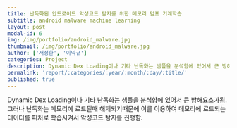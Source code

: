 ```yaml
---
title: 난독화된 안드로이드 악성코드 탐지를 위한 메모리 덤프 기계학습
subtitle: android malware machine learning
layout: post
modal-id: 6
img: /img/portfolio/android_malware.jpg
thumbnail: /img/portfolio/android_malware.jpg
author: ['서성환', '이익규']
categories: Project
description: Dynamic Dex Loading이나 기타 난독화는 샘플을 분석함에 있어서 큰 방해요소가됨. 그러나 난독화는 메모리에 로드될때 해제되기때문에 이를 이용하여 메모리에 로드되는 데이터를 피처로 학습시켜서 악성코드 탐지를 진행함.
permalink: 'report/:categories/:year/:month/:day/:title/'
published: true
---
```


Dynamic Dex Loading이나 기타 난독화는 샘플을 분석함에 있어서 큰 방해요소가됨.  
그러나 난독화는 메모리에 로드될때 해제되기때문에 이를 이용하여 메모리에 로드되는 데이터를 피처로 학습시켜서 악성코드 탐지를 진행함.